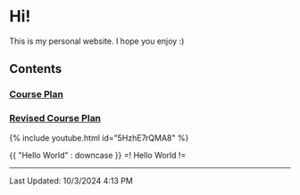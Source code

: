 # Hi!
This is my personal website. I hope you enjoy :)

## Contents

### [Course Plan][courseplan]
### [Revised Course Plan][revision]
{% include youtube.html id="5HzhE7rQMA8" %}

{{ "Hello World" : downcase }}
=! Hello World !=

---
Last Updated: 10/3/2024 4:13 PM

[courseplan]: CoursePlan.md
[revision]: CoursePlanRevision.md